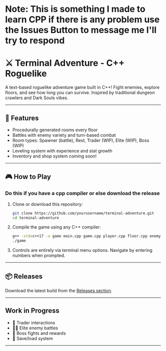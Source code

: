 # Note: This is something I made to learn CPP if there is any problem use the Issues Button to message me I'll try to respond

# ⚔️ Terminal Adventure - C++ Roguelike

A text-based roguelike adventure game built in C++! Fight enemies, explore floors, and see how long you can survive. Inspired by traditional dungeon crawlers and Dark Souls vibes.

---

## 🚀 Features

- Procedurally generated rooms every floor
- Battles with enemy variety and turn-based combat
- Room types: Spawner (battle), Rest, Trader (WIP), Elite (WIP), Boss (WIP)
- Leveling system with experience and stat growth
- Inventory and shop system coming soon!

---

## 🎮 How to Play

### Do this if you have a cpp compiler or else download the release
1. Clone or download this repository:
    ```bash
    git clone https://github.com/yourusername/terminal-adventure.git
    cd terminal-adventure
    ```

2. Compile the game using any C++ compiler:
    ```bash
    g++ -std=c++17 -o game main.cpp game.cpp player.cpp floor.cpp enemy.cpp utils.cpp ui.cpp
    ./game
    ```

3. Controls are entirely via terminal menu options. Navigate by entering numbers when prompted.

---

## 📦 Releases

Download the latest build from the [Releases section](https://github.com/ZackDelsnova/cli-dungeon-crawler/releases).

---

## Work in Progress

- 💬 Trader interactions
- 🧛‍♂️ Elite enemy battles
- 🐉 Boss fights and rewards
- 💾 Save/load system

---
<!--
## Contributing

If you'd like to contribute — fork the repo, make changes, and submit a pull request! Ideas, code improvements, or even story suggestions are welcome.

---

## 📜 License

MIT License (or specify if you want a different one).

---

## 💬 Contact

Feel free to reach out via GitHub Issues or Discussions!
-->
